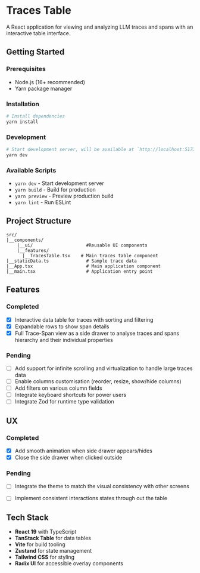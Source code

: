 # Traces Table

A React application for viewing and analyzing LLM traces and spans with an interactive table interface.

## Getting Started

### Prerequisites

- Node.js (16+ recommended)
- Yarn package manager

### Installation

```bash
# Install dependencies
yarn install
```

### Development

```bash
# Start development server, will be available at `http://localhost:5173`
yarn dev
```

### Available Scripts

- `yarn dev` - Start development server
- `yarn build` - Build for production
- `yarn preview` - Preview production build
- `yarn lint` - Run ESLint

## Project Structure

```
src/
|__components/
    |__ui/                    #Reusable UI components
    |__features/
      |__TracesTable.tsx    # Main traces table component
|__staticData.ts              # Sample trace data
|__App.tsx                    # Main application component
|__main.tsx                   # Application entry point
```

## Features

### Completed

- [x] Interactive data table for traces with sorting and filtering
- [x] Expandable rows to show span details
- [x] Full Trace-Span view as a side drawer to analyse traces and spans hierarchy and their individual properties

### Pending

- [ ] Add support for infinite scrolling and virtualization to handle large traces data
- [ ] Enable columns customisation (reorder, resize, show/hide columns)
- [ ] Add filters on various column fields
- [ ] Integrate keyboard shortcuts for power users
- [ ] Integrate Zod for runtime type validation

## UX

### Completed

- [x] Add smooth animation when side drawer appears/hides
- [x] Close the side drawer when clicked outside

### Pending

- [ ] Integrate the theme to match the visual consistency with other screens
- [ ] Implement consistent interactions states through out the table


## Tech Stack

- **React 19** with TypeScript
- **TanStack Table** for data tables
- **Vite** for build tooling
- **Zustand** for state management
- **Tailwind CSS** for styling
- **Radix UI** for accessible overlay components